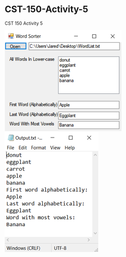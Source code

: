 # CST-150-Activity-5
 CST 150 Activity 5

![alt text](https://raw.githubusercontent.com/IttyBittyNinja/CST-150-Activity-5/main/Windows%20Form.png)
![alt text](https://raw.githubusercontent.com/IttyBittyNinja/CST-150-Activity-5/main/Output.png)